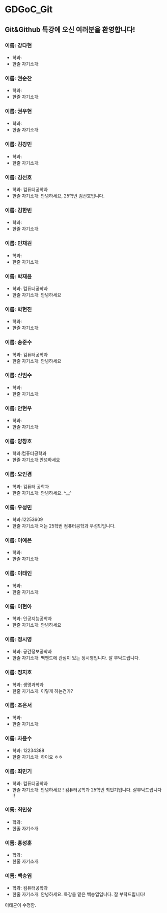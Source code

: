 # GDGoC_Git

## Git&Github 특강에 오신 여러분을 환영합니다!

### 이름: 강다현
- 학과:
- 한줄 자기소개:

### 이름: 권순찬
- 학과:
- 한줄 자기소개:

### 이름: 권우현
- 학과:
- 한줄 자기소개:

### 이름: 김강민
- 학과:
- 한줄 자기소개:

### 이름: 김선호
- 학과: 컴퓨터공학과
- 한줄 자기소개: 안녕하세요, 25학번 김선호입니다.

### 이름: 김한빈
- 학과:
- 한줄 자기소개:

### 이름: 민채원
- 학과:
- 한줄 자기소개:

### 이름: 박재윤
- 학과: 컴퓨터공학과
- 한줄 자기소개: 안녕하세요

### 이름: 박현진
- 학과:
- 한줄 자기소개:

### 이름: 송준수
- 학과: 컴퓨터공학과
- 한줄 자기소개: 안녕하세요

### 이름: 신범수
- 학과:
- 한줄 자기소개:

### 이름: 안현우
- 학과:
- 한줄 자기소개:

### 이름: 양창호
- 학과:컴퓨터공학과
- 한줄 자기소개:안녕하세요

### 이름: 오인겸
- 학과: 컴퓨터 공학과
- 한줄 자기소개: 안녕하세요. ^__^

### 이름: 우성민
- 학과:12253609
- 한줄 자기소개:저는 25학번 컴퓨터공학과 우성민입니다.

### 이름: 이예은
- 학과:
- 한줄 자기소개:

### 이름: 이태인
- 학과:
- 한줄 자기소개:

### 이름: 이현아
- 학과: 인공지능공학과
- 한줄 자기소개: 안녕하세요

### 이름: 정시영
- 학과: 공간정보공학과
- 한줄 자기소개: 백엔드에 관심이 있는 정시영입니다. 잘 부탁드립니다.

### 이름: 정지호
- 학과: 생명과학과
- 한줄 자기소개: 이렇게 하는건가?

### 이름: 조은서
- 학과:
- 한줄 자기소개:

### 이름: 차윤수
- 학과: 12234388
- 한줄 자기소개: 하이요 ㅎㅎ

### 이름: 최민기
- 학과: 컴퓨터공학과
- 한줄 자기소개: 안녕하세요 ! 컴퓨터공학과 25학번 최민기입니다. 잘부탁드립니다 !!

### 이름: 최민상
- 학과:
- 한줄 자기소개:

### 이름: 홍성훈
- 학과:
- 한줄 자기소개:

### 이름: 백승엽
- 학과: 컴퓨터공학과
- 한줄 자기소개: 안녕하세요. 특강을 맡은 백승엽입니다. 잘 부탁드립니다!

이태균이 수정함.
